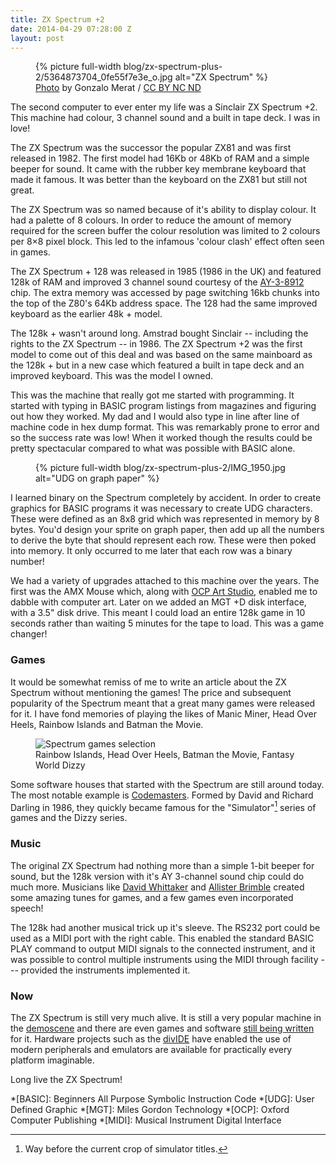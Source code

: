 ```yaml
---
title: ZX Spectrum +2
date: 2014-04-29 07:28:00 Z
layout: post
---
```


<figure>
  {% picture full-width blog/zx-spectrum-plus-2/5364873704_0fe55f7e3e_o.jpg alt="ZX Spectrum" %}
	<figcaption class="attribution"><a href="https://www.flickr.com/photos/gonzalomerat/5364873704">Photo</a> by Gonzalo Merat / <a href="https://creativecommons.org/licenses/by-nc-nd/2.0/">CC BY NC ND</a></figcaption>
</figure>

The second computer to ever enter my life was a Sinclair ZX Spectrum +2. This machine had colour, 3 channel sound and a built in tape deck. I was in love!

<!-- more -->

The ZX Spectrum was the successor the popular ZX81 and was first released in 1982. The first model had 16Kb or 48Kb of RAM and a simple beeper for sound. It came with the rubber key membrane keyboard that made it famous. It was better than the keyboard on the ZX81 but still not great.

The ZX Spectrum was so named because of it's ability to display colour. It had a palette of 8 colours. In order to reduce the amount of memory required for the screen buffer the colour resolution was limited to 2 colours per 8×8 pixel block. This led to the infamous 'colour clash' effect often seen in games.

The ZX Spectrum + 128 was released in 1985 (1986 in the UK) and featured 128k of RAM and improved 3 channel sound courtesy of the [AY-3-8912](http://en.wikipedia.org/wiki/AY-3-8912) chip. The extra memory was accessed by page switching 16kb chunks into the top of the Z80's 64Kb address space. The 128 had the same improved keyboard as the earlier 48k + model.

The 128k + wasn't around long. Amstrad bought Sinclair -- including the rights to the ZX Spectrum -- in 1986. The ZX Spectrum +2 was the first model to come out of this deal and was based on the same mainboard as the 128k + but in a new case which featured a built in tape deck and an improved keyboard. This was the model I owned.

This was the machine that really got me started with programming. It started with typing in BASIC program listings from magazines and figuring out how they worked. My dad and I would also type in line after line of machine code in hex dump format. This was remarkably prone to error and so the success rate was low! When it worked though the results could be pretty spectacular compared to what was possible with BASIC alone.

<figure>
  {% picture full-width blog/zx-spectrum-plus-2/IMG_1950.jpg alt="UDG on graph paper" %}
</figure>

I learned binary on the Spectrum completely by accident. In order to create graphics for BASIC programs it was necessary to create UDG characters. These were defined as an 8x8 grid which was represented in memory by 8 bytes. You'd design your sprite on graph paper, then add up all the numbers to derive the byte that should represent each row. These were then poked into memory. It only occurred to me later that each row was a binary number!

We had a variety of upgrades attached to this machine over the years. The first was the AMX Mouse which, along with [OCP Art Studio](http://www.worldofspectrum.org/infoseek.cgi?regexp=^OCP+Art+Studio%2c+The$&loadpics=1), enabled me to dabble with computer art. Later on we added an MGT +D disk interface, with a 3.5" disk drive. This meant I could load an entire 128k game in 10 seconds rather than waiting 5 minutes for the tape to load. This was a game changer!

### Games

It would be somewhat remiss of me to write an article about the ZX Spectrum without mentioning the games! The price and subsequent popularity of the Spectrum meant that a great many games were released for it. I have fond memories of playing the likes of Manic Miner, Head Over Heels, Rainbow Islands and Batman the Movie.

<figure>
  <img src="https://f001.backblazeb2.com/file/danbarber-me/zx-spectrum-plus-2/games.png" alt="Spectrum games selection">
  <figcaption>Rainbow Islands, Head Over Heels, Batman the Movie, Fantasy World Dizzy</figcaption>
</figure>

Some software houses that started with the Spectrum are still around today. The most notable example is [Codemasters](http://www.codemasters.com/uk/). Formed by David and Richard Darling in 1986, they quickly became famous for the "Simulator"[^simulator] series of games and the Dizzy series.

### Music

The original ZX Spectrum had nothing more than a simple 1-bit beeper for sound, but the 128k version with it's AY 3-channel sound chip could do much more. Musicians like [David Whittaker](http://en.wikipedia.org/wiki/David_Whittaker_(video_game_composer)) and [Allister Brimble](http://en.wikipedia.org/wiki/Allister_Brimble) created some amazing tunes for games, and a few games even incorporated speech!

The 128k had another musical trick up it's sleeve. The RS232 port could be used as a MIDI port with the right cable. This enabled the standard BASIC PLAY command to output MIDI signals to the connected instrument, and it was possible to control multiple instruments using the MIDI through facility --- provided the instruments implemented it. 

### Now

The ZX Spectrum is still very much alive. It is still a very popular machine in the [demoscene](http://en.wikipedia.org/wiki/Demoscene) and there are even games and software [still being written](http://www.worldofspectrum.org/whatsnew.html) for it. Hardware projects such as the [divIDE](http://baze.au.com/divide/) have enabled the use of modern peripherals and emulators are available for practically every platform imaginable.

Long live the ZX Spectrum!

[^simulator]: Way before the current crop of simulator titles.

*[BASIC]: Beginners All Purpose Symbolic Instruction Code
*[UDG]: User Defined Graphic
*[MGT]: Miles Gordon Technology
*[OCP]: Oxford Computer Publishing
*[MIDI]: Musical Instrument Digital Interface
